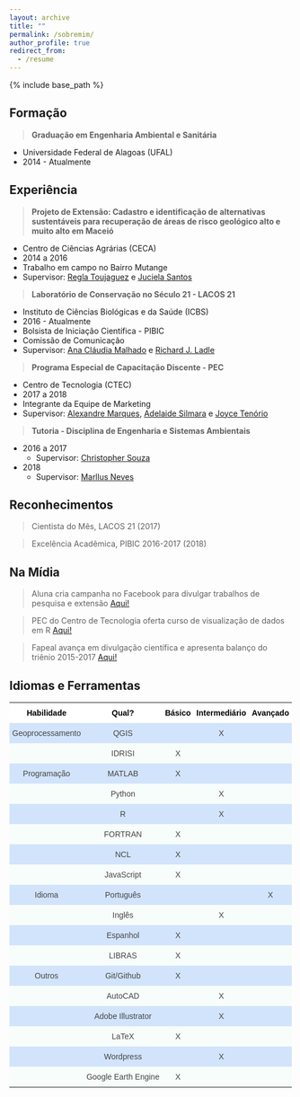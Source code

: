 ```yaml
---
layout: archive
title: ""
permalink: /sobremim/
author_profile: true
redirect_from:
  - /resume
---
```


{% include base_path %}


## Formação

> **Graduação em Engenharia Ambiental e Sanitária**
   * Universidade Federal de Alagoas (UFAL)
   * 2014 - Atualmente

## Experiência

> **Projeto de Extensão: Cadastro e identificação de alternativas sustentáveis para recuperação de áreas de risco geológico alto e muito alto em Maceió**
   * Centro de Ciências Agrárias (CECA)
   * 2014 a 2016
   * Trabalho em campo no Bairro Mutange
   * Supervisor: <span style="color:blue"><a href="http://lattes.cnpq.br/6318193945215115">Regla Toujaguez</a></span> e <span style="color:blue"><a href="http://lattes.cnpq.br/8828140324836603">Juciela Santos</a></span>

> **Laboratório de Conservação no Século 21 - LACOS 21**
   * Instituto de Ciências Biológicas e da Saúde (ICBS)
   * 2016 - Atualmente
   * Bolsista de Iniciação Científica - PIBIC
   * Comissão de Comunicação
   * Supervisor: <span style="color:blue"><a href="http://lattes.cnpq.br/6689567685438939">Ana Cláudia Malhado</a></span> e <span style="color:blue"><a href="http://lattes.cnpq.br/9442171708024416">Richard J. Ladle</a></span>

> **Programa Especial de Capacitação Discente - PEC**
   * Centro de Tecnologia (CTEC)
   * 2017 a 2018
   * Integrante da Equipe de Marketing
   * Supervisor: <span style="color:blue"><a href="http://lattes.cnpq.br/1664387016139320">Alexandre Marques</a></span>, <span style="color:blue"><a href="http://lattes.cnpq.br/8244628866352750">Adelaide Silmara</a></span> e <span style="color:blue"><a href="http://lattes.cnpq.br/6015947101555081">Joyce Tenório</a></span>

> **Tutoria - Disciplina de Engenharia e Sistemas Ambientais**
   * 2016 a 2017
     * Supervisor: <span style="color:blue"><a href="http://lattes.cnpq.br/2437633532556581">Christopher Souza</a></span>
   * 2018
     * Supervisor: <span style="color:blue"><a href="http://lattes.cnpq.br/4843589642146932">Marllus Neves</a></span>

## Reconhecimentos

> Cientista do Mês, LACOS 21 (2017)

> Excelência Acadêmica, PIBIC 2016-2017 (2018)

## Na Mídia

> Aluna cria campanha no Facebook para divulgar trabalhos de pesquisa e extensão <span style="color:blue"><a href="http://www.ufal.edu.br/noticias/2017/2/aluna-cria-campanha-no-facebook-para-divulgar-e-promover-trabalhos-de-pesquisa-e-extensao">Aqui!</a></span>

> PEC do Centro de Tecnologia oferta curso de visualização de dados em R <span style="color:blue"><a href="http://www.ufal.edu.br/estudante/noticias/2017/8/estudantes-do-pec-de-tecnologia-ofertam-curso-de-visualizacao-de-dados-em-r">Aqui!</a></span>

> Fapeal avança em divulgação científica e apresenta balanço do triênio 2015-2017 <span style="color:blue"><a href="http://www.agenciaalagoas.al.gov.br/noticia/item/23903-fapeal-avanca-em-divulgacao-cientifica-e-apresenta-balanco-do-trienio-2015-2017">Aqui!</a></span>    

## Idiomas e Ferramentas

<style type="text/css">
.tg  {border-collapse:collapse;border-spacing:0;border-color:#999;border:none;}
.tg td{font-family:Arial, sans-serif;font-size:14px;padding:10px 5px;border-style:solid;border-width:0px;overflow:hidden;word-break:normal;border-color:#999;color:#444;background-color:#F7FDFA;}
.tg th{font-family:Arial, sans-serif;font-size:14px;font-weight:normal;padding:10px 5px;border-style:solid;border-width:0px;overflow:hidden;word-break:normal;border-color:#999;color:#fff;background-color:#26ADE4;}
.tg .tg-6f66{background-color:#D2E4FC;font-size:13px;text-align:center;vertical-align:top}
.tg .tg-avcv{font-weight:bold;font-size:14px;background-color:#ffffff;color:#000000;text-align:center;vertical-align:top}
.tg .tg-baqh{text-align:center;vertical-align:top}
.tg .tg-scrz{font-weight:bold;background-color:#ffffff;color:#000000;text-align:center;vertical-align:top}
.tg .tg-z1yq{font-size:13px;text-align:center;vertical-align:top}
.tg .tg-j0tj{background-color:#D2E4FC;text-align:center;vertical-align:top}
</style>
<table class="tg">
  <tr>
    <th class="tg-scrz">Habilidade <br></th>
    <th class="tg-scrz">Qual?</th>
    <th class="tg-scrz">Básico</th>
    <th class="tg-avcv">Intermediário<br></th>
    <th class="tg-avcv">Avançado<br></th>
  </tr>
  <tr>
    <td class="tg-j0tj">Geoprocessamento</td>
    <td class="tg-j0tj">QGIS<br></td>
    <td class="tg-j0tj"><br></td>
    <td class="tg-j0tj">X</td>
    <td class="tg-j0tj"></td>
 </tr>
  <tr>
    <td class="tg-baqh"></td>
    <td class="tg-baqh">IDRISI<br></td>
    <td class="tg-baqh">X<br></td>
    <td class="tg-baqh"></td>
    <td class="tg-baqh"></td>
  </tr>
  <tr>
    <td class="tg-j0tj">Programação<br></td>
    <td class="tg-j0tj">MATLAB</td>
    <td class="tg-j0tj">X<br></td>
    <td class="tg-j0tj"></td>
    <td class="tg-j0tj"></td>
  </tr>
  <tr>
    <td class="tg-baqh"></td>
    <td class="tg-baqh">Python</td>
    <td class="tg-baqh"></td>
    <td class="tg-baqh">X</td>
    <td class="tg-baqh"></td>
  </tr>
  <tr>
    <td class="tg-j0tj"></td>
    <td class="tg-j0tj">R</td>
    <td class="tg-j0tj"></td>
    <td class="tg-j0tj">X</td>
    <td class="tg-j0tj"></td>
  </tr>
   <tr>
    <td class="tg-baqh"></td>
    <td class="tg-baqh">FORTRAN</td>
    <td class="tg-baqh">X</td>
    <td class="tg-baqh"></td>
    <td class="tg-baqh"></td>
  </tr>

 <tr>
    <td class="tg-j0tj"></td>
    <td class="tg-j0tj">NCL</td>
    <td class="tg-j0tj">X</td>
    <td class="tg-j0tj"></td>
    <td class="tg-j0tj"></td>
  </tr>

 <tr>
    <td class="tg-baqh"></td>
    <td class="tg-baqh">JavaScript</td>
    <td class="tg-baqh">X</td>
    <td class="tg-baqh"></td>
    <td class="tg-baqh"></td>
  </tr>

 <tr>
    <td class="tg-j0tj">Idioma</td>
    <td class="tg-j0tj">Português</td>
    <td class="tg-j0tj"></td>
    <td class="tg-j0tj"></td>
    <td class="tg-j0tj">X</td>
  </tr>

 <tr>
    <td class="tg-baqh"></td>
    <td class="tg-baqh">Inglês</td>
    <td class="tg-baqh"></td>
    <td class="tg-baqh">X</td>
    <td class="tg-baqh"></td>
  </tr>
 <tr>
    <td class="tg-j0tj"></td>
    <td class="tg-j0tj">Espanhol</td>
    <td class="tg-j0tj">X</td>
    <td class="tg-j0tj"></td>
    <td class="tg-j0tj"></td>
  </tr>
 <tr>
    <td class="tg-baqh"></td>
    <td class="tg-baqh">LIBRAS</td>
    <td class="tg-baqh">X</td>
    <td class="tg-baqh"></td>
    <td class="tg-baqh"></td>
  </tr>

<tr>
    <td class="tg-j0tj">Outros</td>
    <td class="tg-j0tj">Git/Github</td>
    <td class="tg-j0tj">X</td>
    <td class="tg-j0tj"></td>
    <td class="tg-j0tj"></td>
  </tr>

 <tr>
    <td class="tg-baqh"></td>
    <td class="tg-baqh">AutoCAD</td>
    <td class="tg-baqh"></td>
    <td class="tg-baqh">X</td>
    <td class="tg-baqh"></td>
  </tr>

<tr>
    <td class="tg-j0tj"></td>
    <td class="tg-j0tj">Adobe Illustrator</td>
    <td class="tg-j0tj"></td>
    <td class="tg-j0tj">X</td>
    <td class="tg-j0tj"></td>
  </tr>

 <tr>
    <td class="tg-baqh"></td>
    <td class="tg-baqh">LaTeX</td>
    <td class="tg-baqh">X</td>
    <td class="tg-baqh"></td>
    <td class="tg-baqh"></td>
  </tr>

<tr>
    <td class="tg-j0tj"></td>
    <td class="tg-j0tj">Wordpress</td>
    <td class="tg-j0tj"></td>
    <td class="tg-j0tj">X</td>
    <td class="tg-j0tj"></td>
  </tr>
 <tr>
    <td class="tg-baqh"></td>
    <td class="tg-baqh">Google Earth Engine</td>
    <td class="tg-baqh">X</td>
    <td class="tg-baqh"></td>
    <td class="tg-baqh"></td>
  </tr>
</table>

   
      
  
